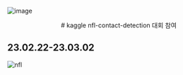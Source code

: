 ![image](https://user-images.githubusercontent.com/103908794/222314882-9fe1ae73-0d39-4816-be45-5ca2f1617b7b.png)
<div align="center">
  # kaggle nfl-contact-detection 대회 참여
</div>

  ## 23.02.22-23.03.02
  ![nfl](https://user-images.githubusercontent.com/103908794/222314397-a46d1f5e-45d6-4e16-932a-69e72d1d8fb7.gif)

